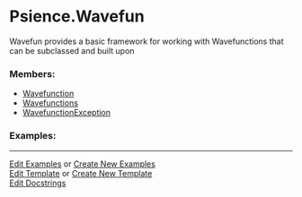 # <a id="Psience.Wavefun">Psience.Wavefun</a>
    
Wavefun provides a basic framework for working with Wavefunctions that can be subclassed and built upon

### Members:

  - [Wavefunction](Wavefun/Wavefunctions/Wavefunction.md)
  - [Wavefunctions](Wavefun/Wavefunctions/Wavefunctions.md)
  - [WavefunctionException](Wavefun/Wavefunctions/WavefunctionException.md)

### Examples:





___

[Edit Examples](https://github.com/McCoyGroup/Psience/edit/edit/ci/examples/ci/docs/Psience/Wavefun.md) or 
[Create New Examples](https://github.com/McCoyGroup/Psience/new/edit/?filename=ci/examples/ci/docs/Psience/Wavefun.md) <br/>
[Edit Template](https://github.com/McCoyGroup/Psience/edit/edit/ci/docs/ci/docs/Psience/Wavefun.md) or 
[Create New Template](https://github.com/McCoyGroup/Psience/new/edit/?filename=ci/docs/templates/ci/docs/Psience/Wavefun.md) <br/>
[Edit Docstrings](https://github.com/McCoyGroup/Psience/edit/edit/Psience/Wavefun/__init__.py?message=Update%20Docs)